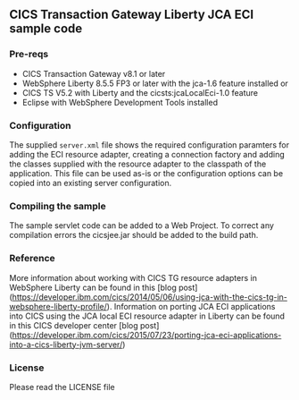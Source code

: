 ## CICS Transaction Gateway Liberty JCA ECI sample code

### Pre-reqs
* CICS Transaction Gateway v8.1 or later
* WebSphere Liberty 8.5.5 FP3 or later with the jca-1.6 feature installed or
* CICS TS V5.2 with Liberty and the cicsts:jcaLocalEci-1.0 feature
* Eclipse with WebSphere Development Tools installed

### Configuration
The supplied `server.xml` file shows the required configuration paramters for adding the ECI resource adapter, creating a connection factory and adding the classes supplied with the resource adapter to the classpath of the application. This file can be used as-is or the configuration options can be copied into an existing server configuration.

### Compiling the sample
The sample servlet code can be added to a Web Project. To correct any compilation errors the cicsjee.jar should be added to the build path.

### Reference
More information about working with CICS TG resource adapters in WebSphere Liberty can be found in this [blog post] (https://developer.ibm.com/cics/2014/05/06/using-jca-with-the-cics-tg-in-websphere-liberty-profile/).
Information on porting JCA ECI applications into CICS using the JCA local ECI resource adapter in Liberty can be found in this CICS developer center [blog post] (https://developer.ibm.com/cics/2015/07/23/porting-jca-eci-applications-into-a-cics-liberty-jvm-server/)


### License
Please read the LICENSE file
